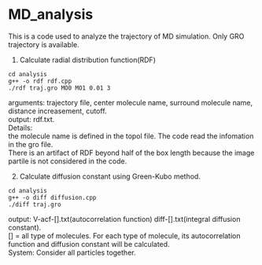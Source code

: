 # MD_analysis
This is a code used to analyze the trajectory of MD simulation.
Only GRO trajectory is available.

1. Calculate radial distribution function(RDF)  
```
cd analysis  
g++ -o rdf rdf.cpp  
./rdf traj.gro MO0 MO1 0.01 3  
```
arguments: trajectory file, center molecule name, surround molecule name, distance increasement, cutoff.  
output: rdf.txt.  
Details:  
the molecule name is defined in the topol file. The code read the infomation in the gro file.  
There is an artifact of RDF beyond half of the box length because the image partile is not considered in the code.  

2. Calculate diffusion constant using Green-Kubo method.  
```
cd analysis  
g++ -o diff diffusion.cpp  
./diff traj.gro  
```
output: V-acf-[].txt(autocorrelation function) diff-[].txt(integral diffusion constant).  
[] = all type of molecules. For each type of molecule, its autocorrelation function and diffusion constant will be calculated.  
System: Consider all particles together.  

